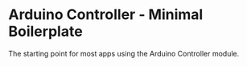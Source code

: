# Arduino Controller - Minimal Boilerplate

The starting point for most apps using the Arduino Controller module.

